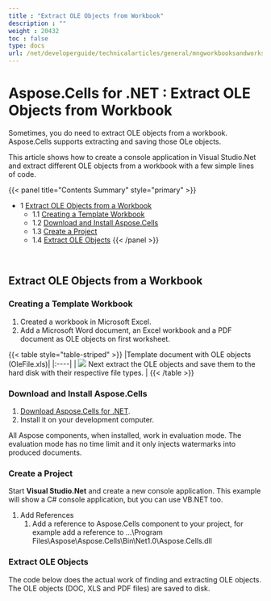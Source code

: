```yaml
---
title : "Extract OLE Objects from Workbook" 
description : "" 
weight : 20432 
toc : false
type: docs
url: /net/developerguide/technicalarticles/general/mngworkbooksandworksheets/extract+ole+objects+from+workbook/
---
```


# Aspose.Cells for .NET : Extract OLE Objects from Workbook


Sometimes, you do need to extract OLE objects from a workbook. Aspose.Cells supports extracting and saving those OLe objects.

This article shows how to create a console application in Visual Studio.Net and extract different OLE objects from a workbook with a few simple lines of code.

{{< panel title="Contents Summary" style="primary" >}}
*   1 [Extract OLE Objects from a Workbook](#extract-ole-objects-from-a-workbook)
    *   1.1 [Creating a Template Workbook](#creating-a-template-workbook)
    *   1.2 [Download and Install Aspose.Cells](#download-and-install-aspose.cells)
    *   1.3 [Create a Project](#create-a-project)
    *   1.4 [Extract OLE Objects](#extract-ole-objects)
{{< /panel >}}
 

 

## Extract OLE Objects from a Workbook

### Creating a Template Workbook

1.  Created a workbook in Microsoft Excel.
2.  Add a Microsoft Word document, an Excel workbook and a PDF document as OLE objects on first worksheet.
    
{{< table style="table-striped" >}}
|Template document with OLE objects (OleFile.xls)|
|:----|
|        ![](https://docs2.aspose.com/cells/net/attachments/5017693/5112157.png)        Next extract the OLE objects and save them to the hard disk with their respective file types.    |
{{< /table >}}

### Download and Install Aspose.Cells

1.  [Download Aspose.Cells for .NET](http://www.aspose.com/community/files/51/.net-components/aspose.cells-for-.net/default.aspx).
2.  Install it on your development computer.

All Aspose components, when installed, work in evaluation mode. The evaluation mode has no time limit and it only injects watermarks into produced documents.

### Create a Project

Start **Visual Studio.Net** and create a new console application. This example will show a C# console application, but you can use VB.NET too.

1.  Add References
    1.  Add a reference to Aspose.Cells component to your project, for example add a reference to ...\\Program Files\\Aspose\\Aspose.Cells\\Bin\\Net1.0\\Aspose.Cells.dll

### Extract OLE Objects

The code below does the actual work of finding and extracting OLE objects. The OLE objects (DOC, XLS and PDF files) are saved to disk.

